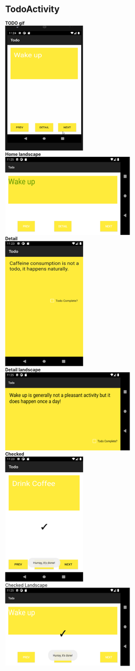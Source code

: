 # TodoActivity
<b>TODO gif</b>
<br />
<img src="todo.gif" width="250" height="400">
<br />
<b>Home landscape</b>
<br />
<img src="homeland.png" width="400" height="250">
<br />
<b>Detail</b>
<br />
<img src="details.png" width="250" height="400">
<br />
<b>Detail landscape</b>
<br />
<img src="detailsland.png" width="400" height="250">
<br />
<b>Checked</b>
<br />
<img src="checked.png" width="250" height="400">
<br />
Checked Landscape
<br />
<img src="checkedland.png" width="400" height="250">
<br />
